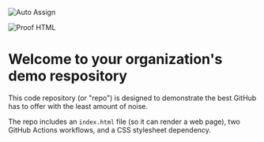 ![Auto Assign](https://github.com/KIshore-Cat-Org/demo-repository/actions/workflows/auto-assign.yml/badge.svg)

![Proof HTML](https://github.com/KIshore-Cat-Org/demo-repository/actions/workflows/proof-html.yml/badge.svg)

# Welcome to your organization's demo respository
This code repository (or "repo") is designed to demonstrate the best GitHub has to offer with the least amount of noise.

The repo includes an `index.html` file (so it can render a web page), two GitHub Actions workflows, and a CSS stylesheet dependency.
